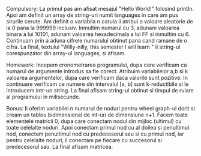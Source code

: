 Compulsory:
La primul pas am afisat mesajul "Hello World!" folosind println. Apoi am definit un array de string-uri numit languages in care am pus sirurile cerute. Am definit o variabila n caruia ii atribui o valoare aleatorie de la 0 pana la 999999 inclusiv. Inmultim numarul cu 3, adunam valoarea binara a lui 10101, adunam valoarea hexadecimala a lui FF si inmultim cu 6. Continuam prin a aduna cifrele numarului obtinut pana cand ramane de o cifra. La final, textului "Willy-nilly, this semester I will learn " ii string-ul corespunzator din array-ul languages, si afisam.

Homework:
Incepem cronometrarea programului, dupa care verificam ca numarul de  argumente introdus sa fie corect. Atribuim variabilelor a,b si k valoarea argumentelor, dupa care verificam daca valorile sunt pozitive. In continuare verificam ce numere din intervalul [a, b] sunt k-reductibile si le introducem intr-un string. La final afisam string-ul obtinut si timpul de rulare al programului in milisecunde.

Bonus:
Ii oferim variabilei n numarul de noduri pentru wheel graph-ul dorit si cream un tablou bidimensional de int-uri de dimensiune n+1. Facem toate elementele matricii 0, dupa care conectam nodul din mijloc (ultimul) cu toate celelalte noduri. Apoi conectam primul nod cu al doilea si penultimul nod, conectam penultimul nod cu predecesorul sau si cu primul nod, iar pentru celelalte noduri, il conectam pe fiecare cu succesorul si predecesorul sau. La final afisam matricea. 
